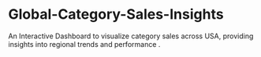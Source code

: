 # Global-Category-Sales-Insights
An Interactive Dashboard to visualize category sales across USA,       providing insights into regional trends and performance .
